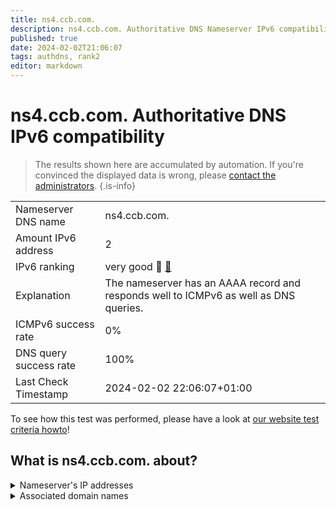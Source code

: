 ```yaml
---
title: ns4.ccb.com.
description: ns4.ccb.com. Authoritative DNS Nameserver IPv6 compatibility
published: true
date: 2024-02-02T21:06:07
tags: authdns, rank2
editor: markdown
---
```


# ns4.ccb.com. Authoritative DNS IPv6 compatibility

> The results shown here are accumulated by automation. If you're convinced the displayed data is wrong, please [contact the administrators](/howto/chat). 
{.is-info}




|   |   |
| - | - |
| Nameserver DNS name | ns4.ccb.com.
| Amount IPv6 address | 2
| IPv6 ranking | very good :2nd_place_medal: [🔗](/howto/ranking) |
| Explanation | The nameserver has an AAAA record and responds well to ICMPv6 as well as DNS queries. |
| ICMPv6 success rate | 0%|
| DNS query success rate | 100% |
| Last Check Timestamp | 2024-02-02 22:06:07+01:00 |

To see how this test was performed, please have a look at [our website test criteria howto](/howto/testcriteria/authdns)!


## What is ns4.ccb.com. about?




<details>
<summary>Nameserver's IP addresses</summary>

2409:8700:1821:f2::2

240e:604:104:30::2

</details>



<details>
<summary>Associated domain names</summary>

www.ccb.com

</details>
